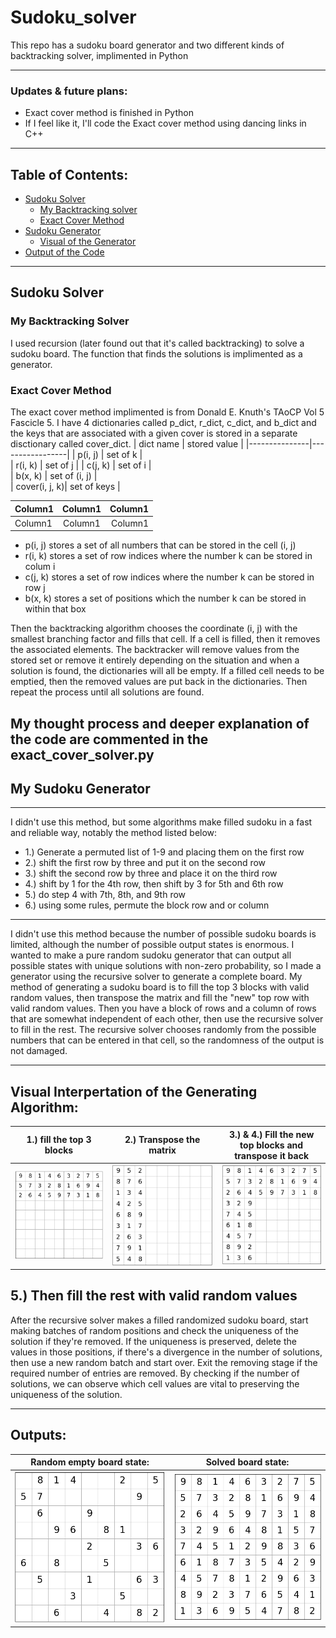 # Sudoku_solver
This repo has a sudoku board generator and two different kinds of backtracking solver, implimented in Python</br>

---
### Updates & future plans:
- Exact cover method is finished in Python
-  If I feel like it, I'll code the Exact cover method using dancing links in C++
---
## Table of Contents:
- [Sudoku Solver](#solver)
    - [My Backtracking solver](#solver1)
    - [Exact Cover Method](#solver2)
- [Sudoku Generator](#generator)
    - [Visual of the Generator](#visual)
- [Output of the Code](#output)

---
<a id = "solver"></a>  

## Sudoku Solver 

<a id = "solver1"></a>

### My Backtracking Solver
I used recursion (later found out that it's called backtracking) to solve a sudoku board.  The function that finds the solutions is implimented as a generator.



<a id = "solver2"></a>  

### Exact Cover Method
The exact cover method implimented is from Donald E. Knuth's TAoCP Vol 5 Fascicle 5.
I have 4 dictionaries called p_dict, r_dict, c_dict, and b_dict and the keys that are associated with a given cover is stored in a separate disctionary called cover_dict.
|   dict name   | stored value    |
|---------------|-----------------|
|    p(i, j)    |    set of k     |    
|    r(i, k)    |    set of j     |
|    c(j, k)    |    set of i     |   
|    b(x, k)    |  set of (i, j)  |    
| cover(i, j, k)|   set of keys   |

<table>
    <thead>
        <tr>
            <th align="left">Column1</th>
            <th align="center">Column1</th>
            <th align="right">Column1</th>
        </tr>
    </thead>
    <tbody>
        <tr>
            <td align="left">Column1</td>
            <td align="center">Column1</td>
            <td align="right">Column1</td>
        </tr>
    </tbody>
</table>

- p(i, j) stores a set of all numbers that can be stored in the cell (i, j)
- r(i, k) stores a set of row indices where the number k can be stored in colum i 
- c(j, k) stores a set of row indices where the number k can be stored in row j
- b(x, k) stores a set of positions which the number k can be stored in within that box

Then the backtracking algorithm chooses the coordinate (i, j) with the smallest branching factor and fills that cell.  If a cell is filled, then it removes the associated elements.  The backtracker will remove values from the stored set or remove it entirely depending on the situation and when a solution is found, the dictionaries will all be empty. If a filled cell needs to be emptied, then the removed values are put back in the dictionaries. Then repeat the process until all solutions are found.

My thought process and deeper explanation of the code are commented in the exact_cover_solver.py
---
<a id = "generator"></a>  
## My Sudoku Generator
---
I didn't use this method, but some algorithms make filled sudoku in a fast and reliable way, notably the method listed below:
- 1.) Generate a permuted list of 1-9 and placing them on the first row
- 2.) shift the first row by three and put it on the second row
- 3.) shift the second row by three and place it on the third row 
- 4.) shift by 1 for the 4th row, then shift by 3 for 5th and 6th row
- 5.) do step 4 with 7th, 8th, and 9th row
- 6.) using some rules, permute the block row and or column
---

I didn't use this method because the number of possible sudoku boards is limited, although the number of possible output states is enormous. I wanted to make a pure random sudoku generator that can output all possible states with unique solutions with non-zero probability, so I made a generator using the recursive solver to generate a complete board.
My method of generating a sudoku board is to fill the top 3 blocks with valid random values, then transpose the matrix and fill the "new" top row with valid random values. Then you have a block of rows and a column of rows that are somewhat independent of each other, then use the recursive solver to fill in the rest.  The recursive solver chooses randomly from the possible numbers that can be entered in that cell, so the randomness of the output is not damaged.

---
<a id = "visual"></a> 
## Visual Interpertation of the Generating Algorithm:
| 1.) fill the top 3 blocks |2.) Transpose the matrix | 3.) & 4.) Fill the new top blocks and transpose it back|
|---------------------------|---------------------------|---------------------------|
| ![board1](images/Figure_1.png)   |   ![board2](images/Figure_2.png) |   ![board3](images/Figure_3.png) |

5.) Then fill the rest with valid random values
---

After the recursive solver makes a filled randomized sudoku board, start making batches of random positions and check the uniqueness of the solution if they're removed.  If the uniqueness is preserved, delete the values in those positions, if there's a divergence in the number of solutions, then use a new random batch and start over.  Exit the removing stage if the required number of entries are removed.  By checking if the number of solutions, we can observe which cell values are vital to preserving the uniqueness of the solution.

---
<a id = "output"></a> 
## Outputs:
|Random empty board state:|Solved board state: |
|--------------------------|-----------------------|
|![empty_state](images/Figure_4.png) | ![solved_state](images/Figure_5.png)|
